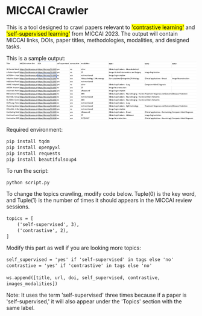 # MICCAI Crawler
This is a tool designed to crawl papers relevant to <mark>'contrastive learning'</mark> and <mark>'self-supervised learning'</mark> from MICCAI 2023. The output will contain MICCAI links, DOIs, paper titles, methodologies, modalities, and designed tasks.

This is a sample output:
![Local Image](./tmp.png)

Required environment:
```
pip install tqdm
pip install openpyxl
pip install requests
pip install beautifulsoup4
```

To run the script:
```
python script.py
```

To change the topics crawling, modify code below.
Tuple(0) is the key word, and Tuple(1) is the number of times it should appears in the MICCAI review sessions.
```
topics = [
    ('self-supervised', 3),
    ('contrastive', 2),
]
```

Modify this part as well if you are looking more topics:
```
self_supervised = 'yes' if 'self-supervised' in tags else 'no'
contrastive = 'yes' if 'contrastive' in tags else 'no'

ws.append([title, url, doi, self_supervised, contrastive, images_modalities])

```


Note: It uses the term 'self-supervised' three times because if a paper is 'self-supervised,' it will also appear under the 'Topics' section with the same label.

